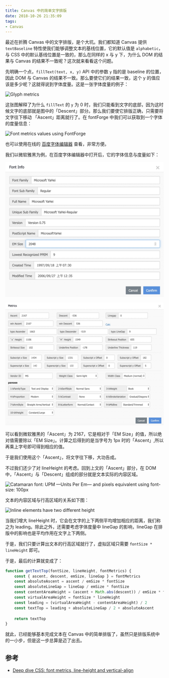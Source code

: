 ```yaml
---
title: Canvas 中的简单文字排版
date: 2018-10-26 21:35:09
tags:
- Canvas
---
```

最近在折腾 Canvas 中的文字排版，是个大坑。我们都知道 Canvas 提供 `textBaseline` 特性使我们能够调整文本的基线位置，它的默认值是 `alphabetic`，与 CSS 中的默认基线位置是一致的，那么在同样的 x 与 y 下，为什么 DOM 的结果与 Canvas 的结果不一致呢？这次就来看看这个问题。

先明确一个点，`fillText(text, x, y)` API 中的参数 `y` 指的是 baseline 的位置，因此 DOM 与 Canvas 的结果不一致。那么要使它们的结果一致，这个 y 的值应该是多少呢？这就得说到字体度量。这是一张字体度量的例子：

![Glyph metrics](https://developer.apple.com/library/archive/documentation/StringsTextFonts/Conceptual/TextAndWebiPhoneOS/Art/glyphterms_2x.png)

这张图解释了为什么 `fillText` 的 `y` 为 0 时，我们只能看到文字的底部，因为这时候文字的底部就是图中的「Descent」部分。那么我们要使它排版正确，只需要将文字往下移动 「Ascent」距离就行了。在 fontForge 中我们可以获取到一个字体的度量信息：

![Font metrics values using FontForge](http://iamvdo.me/content/01-blog/30-css-avance-metriques-des-fontes-line-height-et-vertical-align/font-forge-metrics.png)

也可以使用在线的 [百度字体编辑器](http://fontstore.baidu.com/static/editor/index-en.html) 查看，非常方便。

我们以微软雅黑为例，在百度字体编辑器中打开后，它的字体信息与度量如下：

![font info](../images/font-info.png)

![font metrics](../images/font-metrics.png)

可以看到微软雅黑的「Ascent」为 2167，它是相对于「EM Size」的值，所以绝对值需要除以「EM Size」。计算之后得到的是当字号为 1px 时的「Ascent」,所以再乘上字号即可得到相应的值。

于是我们使用这个「Ascent」，将文字往下移，大功告成。

不过我们还少了对 lineHeight 的考虑。回到上文的「Ascent」部分，在 DOM 中，「Ascent」与「Descent」组成的部分就是文本实际的内容区域。

![Catamaran font: UPM —Units Per Em— and pixels equivalent using font-size: 100px](http://iamvdo.me/content/01-blog/30-css-avance-metriques-des-fontes-line-height-et-vertical-align/upm-px-equivalent.png)

文本的内容区域与行高区域的关系如下图：

![Inline elements have two different height](http://iamvdo.me/content/01-blog/30-css-avance-metriques-des-fontes-line-height-et-vertical-align/line-height.png)

当我们增大 lineHeight 时，它会在文字的上下两侧平均增加相应的距离，我们称之为 leading。除此之外，还需要考虑字体度量中 lineGap 的影响，lineGap 在排版中的影响也是平均作用在文字上下两侧。

于是，我们只要计算出文本的行高区域就行了，虚拟区域只需要 `fontSize * lineHeight` 即可。

于是，最后的计算就变成了：

``` javascript
function getTextTop(fontSize, lineHeight, fontMetrics) {
    const { ascent, descent, emSize, lineGap } = fontMetrics
    const absoluteAscent = ascent / emSize * fontSize
    const absoluteLineGap = lineGap / emSize * fontSize
    const contentAreaHeight = (ascent + Math.abs(descent)) / emSize * fontSize
    const virtualAreaHeight = fontSize * lineHeight
    const leading = (virtualAreaHeight - contentAreaHeight) / 2
    const textTop = leading + absoluteLineGap / 2 + absoluteAscent

    return textTop
}
```

就此，已经能够基本完成文本在 Canvas 中的简单排版了，虽然只是排版系统中的一小步，但是这一步总算是迈了出去。

## 参考

- [Deep dive CSS: font metrics, line-height and vertical-align](http://iamvdo.me/en/blog/css-font-metrics-line-height-and-vertical-align)